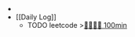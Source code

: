 -
- [[Daily Log]]
	- TODO leetcode >[🍅🍅🍅🍅 100min](#agenda-pomo://?t=f-1693537882107-1500%2Cf-1693579817249-1500%2Cf-1693838996410-1500%2Cf-1693925451137-1500)